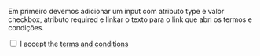 Em primeiro devemos adicionar um input com atributo type e valor checkbox, atributo required e linkar o texto para o link que abri os termos e condições.


<label for="terms-and-conditions"><input id="terms-and-conditions" type="checkbox" required /> I accept the <a href="https://www.freecodecamp.org/news/terms-of-service/">terms and conditions</a></label>